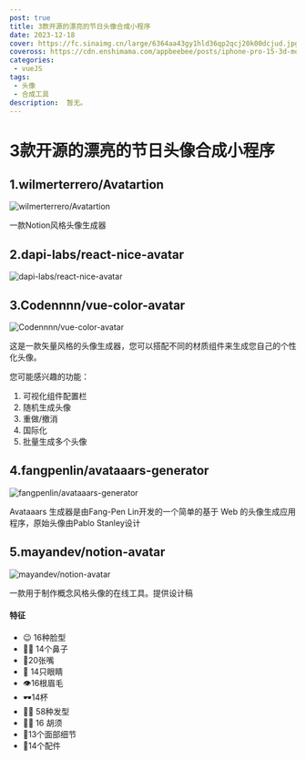 ```yaml
---
post: true
title: 3款开源的漂亮的节日头像合成小程序
date: 2023-12-18
cover: https://fc.sinaimg.cn/large/6364aa43gy1hld36qp2qcj20k00dcjud.jpg
coveross: https://cdn.enshimama.com/appbeebee/posts/iphone-pro-15-3d-mockups-free.gif
categories:
 - vueJS
tags:
 - 头像
 - 合成工具
description:  暂无。
---
```

# 3款开源的漂亮的节日头像合成小程序

## 1.wilmerterrero/Avatartion
![wilmerterrero/Avatartion](https://fc.sinaimg.cn/large/6364aa43gy1hld7jdpajrj20k00dcwic.jpg)

一款Notion风格头像生成器

<ArticleLink via="post" :work="{
    title: 'wilmerterrero/Avatartion',
    view: 'https://www.avatartion.com/',
    github: 'wilmerterrero/Avatartion',
    coveross: '',
    beecode: '',
    viewtit: '访问网站',
    wxwords: '',
    }" />


## 2.dapi-labs/react-nice-avatar
![dapi-labs/react-nice-avatar](https://fc.sinaimg.cn/large/6364aa43gy1hlbga0qd0hj20k00dc0vs.jpg)
<ArticleLink via="post" :work="{
    title: 'dapi-labs/react-nice-avatar',
    view: 'https://nice-avatar.dapi.to/',
    github: 'dapi-labs/react-nice-avatar',
    coveross: '',
    beecode: '',
    viewtit: '访问网站',
    wxwords: '',
    }" />

## 3.Codennnn/vue-color-avatar
![Codennnn/vue-color-avatar](https://fc.sinaimg.cn/large/6364aa43gy1hlbga0qnxoj20k00dcwla.jpg)

这是一款矢量风格的头像生成器，您可以搭配不同的材质组件来生成您自己的个性化头像。

您可能感兴趣的功能：

1. 可视化组件配置栏
2. 随机生成头像
3. 重做/撤消
4. 国际化
5. 批量生成多个头像

<ArticleLink via="post" :work="{
    title: 'Codennnn/vue-color-avatar',
    view: 'https://vue-color-avatar.leoku.dev/',
    github: 'Codennnn/vue-color-avatar',
    coveross: '',
    beecode: '',
    viewtit: '访问网站',
    wxwords: '',
    }" />


## 4.fangpenlin/avataaars-generator
![fangpenlin/avataaars-generator](https://fc.sinaimg.cn/large/6364aa43gy1hlbhk83vm3j20k00dc77o.jpg)

Avataaars 生成器是由Fang-Pen Lin开发的一个简单的基于 Web 的头像生成应用程序，原始头像由Pablo Stanley设计

<ArticleLink via="post" :work="{
    title: 'fangpenlin/avataaars-generator',
    view: 'https://getavataaars.com/',
    github: 'fangpenlin/avataaars-generator',
    coveross: '',
    beecode: '',
    viewtit: '访问网站',
    wxwords: '',
    }" />

## 5.mayandev/notion-avatar
![mayandev/notion-avatar](https://fc.sinaimg.cn/large/6364aa43gy1hld36qp2qcj20k00dcjud.jpg)

一款用于制作概念风格头像的在线工具。提供设计稿

#### 特征
- 😉 16种脸型
- 👃🏼 14个鼻子
- 👄20张嘴
- 👀 14只眼睛
- 👁️16根眉毛
- 🕶️14杯
- 💇‍♀️ 58种发型
- 🎅🏼 16 胡须
- 💋13个面部细节
- 💍14个配件

<ArticleLink via="post" :work="{
    title: 'mayandev/notion-avatar',
    view: 'https://notion-avatar.vercel.app/zh',
    github: 'mayandev/notion-avatar',
    coveross: '',
    beecode: '',
    viewtit: '访问网站',
    wxwords: '',
    }" />
